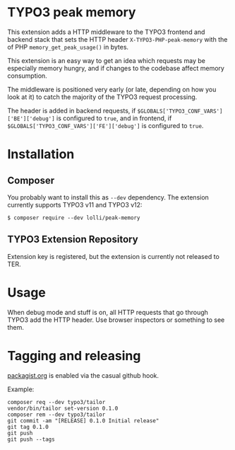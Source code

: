 TYPO3 peak memory
=================

This extension adds a HTTP middleware to the TYPO3 frontend and
backend stack that sets the HTTP header `X-TYPO3-PHP-peak-memory`
with the of PHP `memory_get_peak_usage()` in bytes.

This extension is an easy way to get an idea which requests may
be especially memory hungry, and if changes to the codebase
affect memory consumption.

The middleware is positioned very early (or late, depending on how
you look at it) to catch the majority of the TYPO3 request processing.

The header is added in backend requests, if `$GLOBALS['TYPO3_CONF_VARS']['BE']['debug']` is
configured to `true`, and in frontend, if `$GLOBALS['TYPO3_CONF_VARS']['FE']['debug']` is
configured to `true`.


# Installation

## Composer

You probably want to install this as `--dev` dependency. The extension currently
supports TYPO3 v11 and TYPO3 v12:

```
$ composer require --dev lolli/peak-memory
```

## TYPO3 Extension Repository

Extension key is registered, but the extension is currently not released to TER.


# Usage

When debug mode and stuff is on, all HTTP requests that go through TYPO3
add the HTTP header. Use browser inspectors or something to see them.


# Tagging and releasing

[packagist.org](https://packagist.org/packages/lolli/peak-memory) is enabled via the casual github hook.

Example:

```
composer req --dev typo3/tailor
vendor/bin/tailor set-version 0.1.0
composer rem --dev typo3/tailor
git commit -am "[RELEASE] 0.1.0 Initial release"
git tag 0.1.0
git push
git push --tags
```
